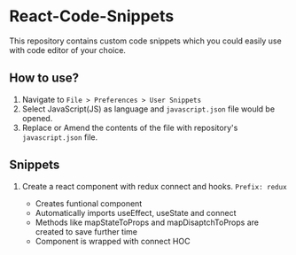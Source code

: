 # React-Code-Snippets

This repository contains custom code snippets which you could easily use with code editor of your choice.

## How to use?
1. Navigate to `File > Preferences > User Snippets`
1. Select JavaScript(JS) as language and `javascript.json` file would be opened.
1. Replace or Amend the contents of the file with repository's `javascript.json` file.

## Snippets

1. Create a react component with redux connect and hooks.
   `Prefix: redux`
   
    - Creates funtional component
    - Automatically imports useEffect, useState and connect
    - Methods like mapStateToProps and mapDisaptchToProps are created to save further time
    - Component is wrapped with connect HOC
    
    
